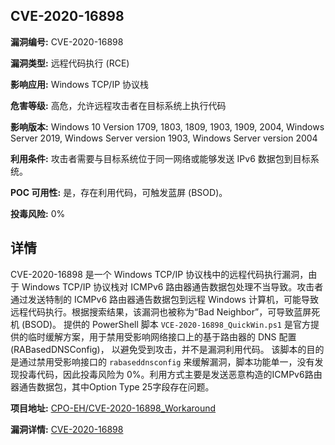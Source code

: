 ## CVE-2020-16898

**漏洞编号:** CVE-2020-16898

**漏洞类型:** 远程代码执行 (RCE)

**影响应用:** Windows TCP/IP 协议栈

**危害等级:** 高危，允许远程攻击者在目标系统上执行代码

**影响版本:** Windows 10 Version 1709, 1803, 1809, 1903, 1909, 2004, Windows Server 2019, Windows Server version 1903, Windows Server version 2004

**利用条件:** 攻击者需要与目标系统位于同一网络或能够发送 IPv6 数据包到目标系统。

**POC 可用性:** 是，存在利用代码，可触发蓝屏 (BSOD)。

**投毒风险:** 0%

## 详情

CVE-2020-16898 是一个 Windows TCP/IP 协议栈中的远程代码执行漏洞，由于 Windows TCP/IP 协议栈对 ICMPv6 路由器通告数据包处理不当导致。攻击者通过发送特制的 ICMPv6 路由器通告数据包到远程 Windows 计算机，可能导致远程代码执行。根据搜索结果，该漏洞也被称为“Bad Neighbor”，可导致蓝屏死机 (BSOD)。 提供的 PowerShell 脚本 `VCE-2020-16898_QuickWin.ps1`  是官方提供的临时缓解方案，用于禁用受影响网络接口上的基于路由器的 DNS 配置 (RABasedDNSConfig)， 以避免受到攻击，并不是漏洞利用代码。 该脚本的目的是通过禁用受影响接口的 `rabaseddnsconfig` 来缓解漏洞，脚本功能单一，没有发现投毒代码，因此投毒风险为 0%。利用方式主要是发送恶意构造的ICMPv6路由器通告数据包，其中Option Type 25字段存在问题。

**项目地址:** [CPO-EH/CVE-2020-16898_Workaround](https://github.com/CPO-EH/CVE-2020-16898_Workaround)

**漏洞详情:** [CVE-2020-16898](https://nvd.nist.gov/vuln/detail/CVE-2020-16898)
